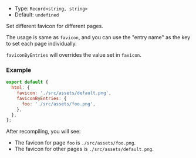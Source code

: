 - Type: `Record<string, string>`
- Default: `undefined`

Set different favicon for different pages.

The usage is same as `favicon`, and you can use the "entry name" as the key to set each page individually.

`faviconByEntries` will overrides the value set in `favicon`.

### Example

```js
export default {
  html: {
    favicon: './src/assets/default.png',
    faviconByEntries: {
      foo: './src/assets/foo.png',
    },
  },
};
```

After recompiling, you will see:

- The favicon for page `foo` is `./src/assets/foo.png`.
- The favicon for other pages is `./src/assets/default.png`.
